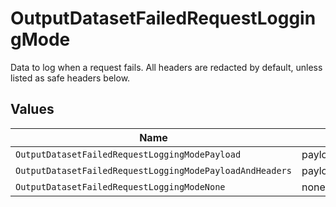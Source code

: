 # OutputDatasetFailedRequestLoggingMode

Data to log when a request fails. All headers are redacted by default, unless listed as safe headers below.


## Values

| Name                                                     | Value                                                    |
| -------------------------------------------------------- | -------------------------------------------------------- |
| `OutputDatasetFailedRequestLoggingModePayload`           | payload                                                  |
| `OutputDatasetFailedRequestLoggingModePayloadAndHeaders` | payloadAndHeaders                                        |
| `OutputDatasetFailedRequestLoggingModeNone`              | none                                                     |